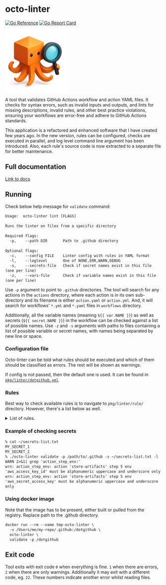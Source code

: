 # octo-linter

[![Go Reference](https://pkg.go.dev/badge/github.com/keenbytes/octo-linter.svg)](https://pkg.go.dev/github.com/keenbytes/octo-linter) [![Go Report Card](https://goreportcard.com/badge/github.com/keenbytes/octo-linter)](https://goreportcard.com/report/github.com/keenbytes/octo-linter)

![octo-linter](octo-linter.png "octo-linter")

A tool that validates GitHub Actions workflow and action YAML files. It checks for syntax errors, such as
invalid inputs and outputs, and lints for missing descriptions, invalid rules, and other best practice
violations, ensuring your workflows are error-free and adhere to GitHub Actions standards.

This application is a refactored and enhanced software that I
have created few years ago.  In the new version, rules can be configured, checks are executed in parallel,
and log level command line argument has been introduced.  Also, each rule's source code is now extracted
to a separate file for better maintenance.

## Full documentation
[Link to docs](https://keenbytes.github.io/octo-linter/)

## Running
Check below help message for `validate` command:

    Usage:  octo-linter lint [FLAGS]
    
    Runs the linter on files from a specific directory
    
    Required flags: 
      -p,	 --path DIR       Path to .github directory
    
    Optional flags: 
      -c,	 --config FILE    Linter config with rules in YAML format
      -l,	 --loglevel       One of NONE,ERR,WARN,DEBUG
      -s,	 --secrets-file   Check if secret names exist in this file (one per line)
      -z,	 --vars-file      Check if variable names exist in this file (one per line)

Use `-p` argument to point to `.github` directories.  The tool will search for any actions in the `actions`
directory, where each action is in its own sub-directory and its filename is either `action.yaml` or
`action.yml`.  And, it will search for workflows' `*.yml` and `*.yaml` files in `workflows` directory.

Additionally, all the variable names (meaning `${{ var.NAME }}`) as well as secrets (`${{ secret.NAME }}`)
in the workflow can be checked against a list of possible names.  Use `-z` and `-s` arguments with paths
to files containing a list of possible variable or secret names, with names being separated by new line or
space.

### Configuration file
Octo-linter can be told what rules should be executed and which of them should be classified as errors.  The
rest will be shown as warnings.

If config is not passed, then the default one is used.  It can be found in 
[`pkg/linter/dotgithub.yml`](pkg/linter/dotgithub.yml).

### Rules
Best way to check available rules is to navigate to `pkg/linter/rule/` directory.  However, there's a list below as well.

<details>
<summary>
List of rules.
</summary>

|Rule|Description|
|----|-----------|
|rule_action_called_input_exists|Scans the action code for all input references and verifies that each has been previously defined. During action execution, if a reference to an undefined input is found, it is replaced with an empty string.|
|rule_action_called_step_output_exists|Checks whether references to step outputs correspond to outputs defined in preceding steps. During execution, referencing a non-existent step output results in an empty string. |
|rule_action_called_variable|Verifies that referenced variables such as 'env', 'var', and 'secret' follow the defined casing rule. Currently, only 'uppercase-underscores' is supported, meaning variables must be fully uppercase and may include underscores.|
|rule_action_called_variable_not_in_double_quote|Scans for all variable references enclosed in double quotes. It is safer to use single quotes, as double quotes expand certain characters and may allow the execution of sub-commands.|
|rule_action_called_variable_not_one_word|Checks for variable references that are single-word or single-level, e.g. '${{ something }}' instead of '${{ inputs.something }}'. Only the values 'true' and 'false' are permitted in this form; all other variables are considered invalid.|
|rule_action_directory_name|Checks whether the action directory name adheres to the selected naming convention. Currently, only 'lowercase-hyphens' is supported, meaning the name must be entirely lowercase and use hyphens only.|
|rule_action_file_extensions|Checks if action file extension is one of the specific values, eg. 'yml' or 'yaml'.|
|rule_action_input_required|Checks whether specific input attributes are defined (e.g. 'description'). Currently, only the 'description' attribute is supported.|
|rule_action_input_value|Verifies whether the action input field follows the specified naming convention — for example, ensuring the 'name' field uses 'lowercase-hyphens' (lowercase letters, digits, and hyphens only).|
|rule_action_output_required|Checks whether specific output attributes are defined (e.g. 'description'). Currently, only the 'description' attribute is supported.|
|rule_action_output_value|Verifies whether the action output field follows the specified naming convention — for example, ensuring the 'name' field uses 'lowercase-hyphens' (lowercase letters, digits, and hyphens only).|
|rule_action_required|Checks whether the specified action fields are present, e.g. 'name'.|
|rule_step_action|Checks whether the referenced actions have valid paths. This rule can be configured to allow local actions, external actions, or both.|
|rule_step_action_exists|Verifies that the action referenced in a step actually exists. It can be configured to allow only local actions (within the same repository), external actions, or both.|
|rule_step_action_input_valid|Verifies that all required inputs are provided when referencing an action in a step, and that no undefined inputs are used.|
|rule_step_env|Checks whether step environment variable names follow the specified naming convention. Currently, only 'uppercase-underscores' is supported, meaning variable names may contain uppercase letters, numbers, and underscores only.|
|rule_workflow_call_input_required|Checks whether specific workflow_call input attributes are defined (e.g. 'description'). Currently, only the 'description' attribute is supported.|
|rule_workflow_call_input_value|Verifies whether the workflow_call input field follows the specified naming convention — for example, ensuring the 'name' field uses 'lowercase-hyphens' (lowercase letters, digits, and hyphens only).|
|rule_workflow_called_input_exists|Scans the code for all input references and verifies that each has been previously defined. During execution, if a reference to an undefined input is found, it is replaced with an empty string.|
|rule_workflow_called_variable|Verifies that referenced variables such as 'env', 'var', and 'secret' follow the defined casing rule. Currently, only 'uppercase-underscores' is supported, meaning variables must be fully uppercase and may include underscores.|
|rule_workflow_called_variable_exists_in_file|Checks if called variables and secrets exist. This rule requires a list of variables and secrets to be checked against.|
|rule_workflow_called_variable_not_in_double_quote.go|Scans for all variable references enclosed in double quotes. It is safer to use single quotes, as double quotes expand certain characters and may allow the execution of sub-commands.|
|rule_workflow_called_variable_not_one_word|Checks for variable references that are single-word or single-level, e.g. '${{ something }}' instead of '${{ inputs.something }}'. Only the values 'true' and 'false' are permitted in this form; all other variables are considered invalid.|
|rule_workflow_dispatch_input_required|Checks whether specific workflow_dispatch input attributes are defined (e.g. 'description'). Currently, only the 'description' attribute is supported.|
|rule_workflow_dispatch_input_value|Verifies whether the workflow_dispatch input field follows the specified naming convention — for example, ensuring the 'name' field uses 'lowercase-hyphens' (lowercase letters, digits, and hyphens only).|
|rule_workflow_env|Checks whether workflow environment variable names follow the specified naming convention. Currently, only 'uppercase-underscores' is supported, meaning variable names may contain uppercase letters, numbers, and underscores only.|
|rule_workflow_file_extensions|Checks if workflow file extension is one of the specific values, eg. 'yml' or 'yaml'.|
|rule_workflow_job_env|Checks whether workflow job environment variable names follow the specified naming convention. Currently, only 'uppercase-underscores' is supported, meaning variable names may contain uppercase letters, numbers, and underscores only.|
|rule_workflow_job_needs_exist|Checks if 'needs' references existing jobs.|
|rule_workflow_job_value|Checks if workflow job fields follow specified naming convention, for example if 'name' is 'lowercase-hyphens'.|
|rule_workflow_required|Checks whether the specified workflow fields are present, e.g. 'name'.|
|rule_workflow_required_uses_or_runs_on|Checks if workflow has 'runs-on' or 'uses' field. At least of them must be defined.|
|rule_workflow_runs_on_not_latest|Checks whether 'runs-on' does not contain the 'latest' string. In some case, runner version (image) should be frozen, instead of using the latest.|
|rule_workflow_single_job_main|Checks if workflow's only job is called 'main' - just for naming consistency.|
</details>

### Example of checking secrets

    % cat ~/secrets-list.txt 
    MY_SECRET_1
    MY_SECRET_2
    % ./octo-linter validate -p /path/to/.github -s ~/secrets-list.txt -l WARN 2>&1| grep 'action_step_env:'
    wrn: action_step_env: action 'store-artifacts' step 5 env 'aws_access_key_id' must be alphanumeric uppercase and underscore only
    wrn: action_step_env: action 'store-artifacts' step 5 env 'aws_secret_access_key' must be alphanumeric uppercase and underscore only

### Using docker image
Note that the image has to be present, either built or pulled from the registry.
Replace path to the .github directory.

    docker run --rm --name tmp-octo-linter \
      -v /Users/me/my-repo/.github:/dotgithub \
      octo-linter \
	  validate -p /dotgithub


## Exit code
Tool exits with exit code `0` when everything is fine.  `1` when there are errors, `2` when there are only
warnings.  Additionally it may exit with a different code, eg. `22`.  These numbers indicate another error
whilst reading files.


